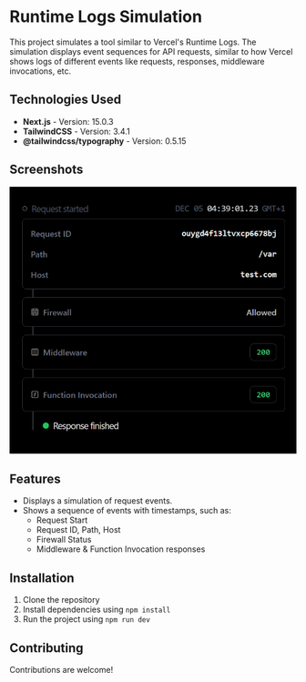 # Runtime Logs Simulation

This project simulates a tool similar to Vercel's Runtime Logs. The simulation displays event sequences for API requests, similar to how Vercel shows logs of different events like requests, responses, middleware invocations, etc.

## Technologies Used

- **Next.js** - Version: 15.0.3
- **TailwindCSS** - Version: 3.4.1
- **@tailwindcss/typography** - Version: 0.5.15

## Screenshots

![Screenshot 1](/readme/demo.png)

## Features

- Displays a simulation of request events.
- Shows a sequence of events with timestamps, such as:
  - Request Start
  - Request ID, Path, Host
  - Firewall Status
  - Middleware & Function Invocation responses

## Installation

1. Clone the repository
2. Install dependencies using `npm install`
3. Run the project using `npm run dev`

## Contributing

Contributions are welcome!
